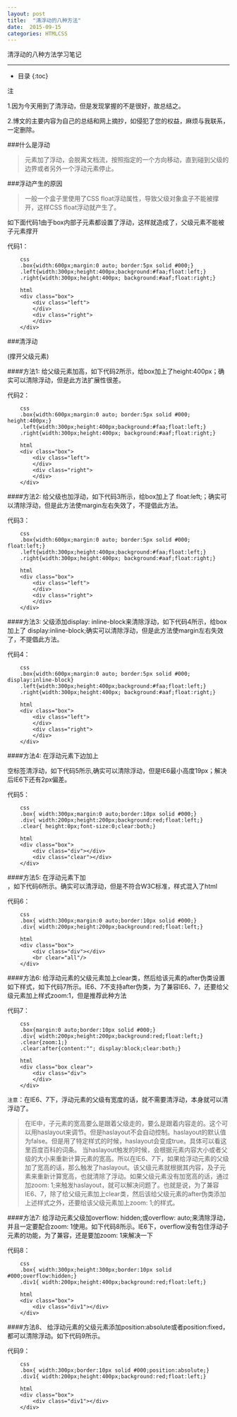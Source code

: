 ```yaml
---
layout: post
title:  "清浮动的八种方法"
date:  2015-09-15
categories: HTMLCSS
---
```


清浮动的八种方法学习笔记

---

- 目录
{:toc}

注

1.因为今天用到了清浮动，但是发现掌握的不是很好，故总结之。

2.博文的主要内容为自己的总结和网上摘抄，如侵犯了您的权益，麻烦与我联系，一定删除。

###什么是浮动

>元素加了浮动，会脱离文档流，按照指定的一个方向移动，直到碰到父级的边界或者另外一个浮动元素停止。

###浮动产生的原因

>一般一个盒子里使用了CSS float浮动属性，导致父级对象盒子不能被撑开，这样CSS float浮动就产生了。

如下面代码1由于box内部子元素都设置了浮动，这样就造成了，父级元素不能被子元素撑开

代码1：

        css
        .box{width:600px;margin:0 auto; border:5px solid #000;}
        .left{width:300px;height:400px;background:#faa;float:left;}
        .right{width:300px;height:400px; background:#aaf;float:right;}
        
        html
        <div class="box">
            <div class="left">
            </div>
            <div class="right">
            </div>
        </div>

###清浮动

(撑开父级元素)

####方法1:
给父级元素加高，如下代码2所示，给box加上了height:400px；确实可以清除浮动，但是此方法扩展性很差。

代码2：

        css
        .box{width:600px;margin:0 auto; border:5px solid #000; height:400px;}
        .left{width:300px;height:400px;background:#faa;float:left;}
        .right{width:300px;height:400px; background:#aaf;float:right;}
        
        html
        <div class="box">
            <div class="left">
            </div>
            <div class="right">
            </div>
        </div>


####方法2:
给父级也加浮动，如下代码3所示，给box加上了 float:left;；确实可以清除浮动，但是此方法使margin左右失效了，不提倡此方法。

代码3：

        css
        .box{width:600px;margin:0 auto; border:5px solid #000; float:left;}
        .left{width:300px;height:400px;background:#faa;float:left;}
        .right{width:300px;height:400px; background:#aaf;float:right;}
        
        html
        <div class="box">
            <div class="left">
            </div>
            <div class="right">
            </div>
        </div>

####方法3:
父级添加display: inline-block来清除浮动，如下代码4所示，给box加上了 display:inline-block;确实可以清除浮动，但是此方法使margin左右失效了，不提倡此方法。

代码4：

        css
        .box{width:600px;margin:0 auto; border:5px solid #000; display:inline-block}
        .left{width:300px;height:400px;background:#faa;float:left;}
        .right{width:300px;height:400px; background:#aaf;float:right;}
        
        html
        <div class="box">
            <div class="left">
            </div>
            <div class="right">
            </div>
        </div>

####方法4:
在浮动元素下边加上<div class=”clear”></div>空标签清浮动，如下代码5所示,确实可以清除浮动，但是IE6最小高度19px；解决后IE6下还有2px偏差。

代码5：
        
        css
        .box{ width:300px;margin:0 auto;border:10px solid #000;}
        .div{ width:200px;height:200px;background:red;float:left;}
        .clear{ height:0px;font-size:0;clear:both;}
        
        html
        <div class="box">
            <div class="div"></div>
            <div class="clear"></div>
        </div>


####方法5:
在浮动元素下加<br clear="all"/>，如下代码6所示。确实可以清浮动，但是不符合W3C标准，样式混入了html

代码6：

        css
        .box{ width:300px;margin:0 auto;border:10px solid #000;}
        .div{ width:200px;height:200px;background:red;float:left;}
        
        html
        <div class="box">
            <div class="div"></div>
            <br clear="all"/>
        </div>

####方法6:
给浮动元素的父级元素加上clear类，然后给该元素的after伪类设置如下样式，如下代码7所示。IE6、7不支持after伪类，为了兼容IE6、7，还要给父级元素加上样式zoom:1，但是推荐此种方法

代码7：

        css
        .box{margin:0 auto;border:10px solid #000;}
        .div{ width:200px;height:200px;background:red;float:left;}
        .clear{zoom:1;}
        .clear:after{content:""; display:block;clear:both;}
        
        html
        <div class="box clear">
            <div class="div">  
            </div>
        </div>


`注意`：在IE6、7下，浮动元素的父级有宽度的话，就不需要清浮动，本身就可以清浮动了。
>在IE中，子元素的宽高要么是跟着父级走的，要么是跟着内容走的。这个可以用haslayout来调节。但是haslayout不会自动控制。haslayout的默认值为false。但是用了特定样式的时候，haslayout会变成true。具体可以看这里百度百科的词条。
>当haslayout触发的时候，会根据元素内容大小或者父级的大小来重新计算元素的宽高。所以在IE6、7下，如果给浮动元素的父级加了宽高的话，那么触发了haslayout。该父级元素就根据其内容，及子元素来重新计算宽高，也就清除了浮动。如果父级元素没有加宽高的话，通过加zoom: 1;来触发haslayout，就可以解决问题了。也就是说，为了兼容IE6、7，除了给父级元素加上clear类，然后该给父级元素的after伪类添加上述样式之外，还要给该父级元素加上zoom: 1;的样式。


####方法7:
给浮动元素父级加overflow: hidden;或overflow: auto;来清除浮动，并且一定要配合zoom: 1使用。如下代码8所示。IE6下，overflow没有包住浮动子元素的功能，为了兼容，还是要加zoom: 1来解决一下

代码8：

        css
        .box{ width:300px;height:300px;border:10px solid #000;overflow:hidden;}
        .div1{ width:200px;height:400px;background:red;float:left;}

        html
        <div class="box">
            <div class="div1"></div>
        </div>

####方法8、
给浮动元素的父级元素添加position:absolute或者position:fixed，都可以清除浮动。如下代码9所示。

代码9：

        css
        .box{ width:300px;border:10px solid #000;position:absolute;}
        .div1{ width:200px;height:400px;background:red;float:left;}
        
        html
        <div class="box">
            <div class="div1"></div>
        </div>



